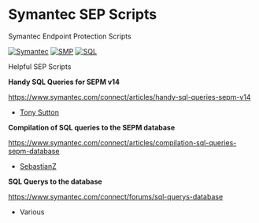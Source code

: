 # Symantec SEP Scripts

Symantec Endpoint Protection Scripts

[![Symantec](https://img.shields.io/badge/tag-symantec-yellow.svg)](https://www.symantec.com/)
[![SMP](https://img.shields.io/badge/tag-sep-yellow.svg)](https://www.symantec.com/products/endpoint-protection)
[![SQL](https://img.shields.io/badge/language-sql-green.svg)](https://en.wikipedia.org/wiki/SQL)

Helpful SEP Scripts


**Handy SQL Queries for SEPM v14**

https://www.symantec.com/connect/articles/handy-sql-queries-sepm-v14

- [Tony Sutton](https://www.symantec.com/connect/user/tony-sutton)


**Compilation of SQL queries to the SEPM database**

https://www.symantec.com/connect/articles/compilation-sql-queries-sepm-database

- [SebastianZ](https://www.symantec.com/connect/user/sebastianz)


**SQL Querys to the database**

https://www.symantec.com/connect/forums/sql-querys-database

- Various
